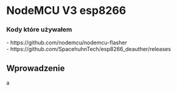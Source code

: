 # NodeMCU V3 esp8266

<h3>Kody które używałem</h3>
- https://github.com/nodemcu/nodemcu-flasher
<div></div>
- https://github.com/SpacehuhnTech/esp8266_deauther/releases

 <h2>Wprowadzenie</h2>
 a
